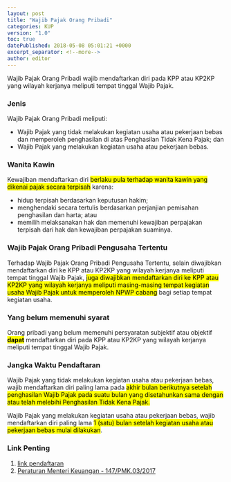 ```yaml
---
layout: post
title: "Wajib Pajak Orang Pribadi"
categories: KUP
version: "1.0"
toc: true
datePublished: 2018-05-08 05:01:21 +0000
excerpt_separator: <!--more-->
author: editor
---
```


Wajib Pajak Orang Pribadi wajib mendaftarkan diri pada KPP atau KP2KP yang wilayah kerjanya meliputi tempat tinggal Wajib Pajak.
<!--more-->
### Jenis 
Wajib Pajak Orang Pribadi meliputi:
- Wajib Pajak yang tidak melakukan kegiatan usaha atau pekerjaan bebas dan memperoleh penghasilan di atas Penghasilan Tidak Kena Pajak; dan
- Wajib Pajak yang melakukan kegiatan usaha atau pekerjaan bebas.

### Wanita Kawin
Kewajiban mendaftarkan diri <mark>berlaku pula terhadap wanita kawin yang dikenai pajak secara terpisah</mark> karena:
- hidup terpisah berdasarkan keputusan hakim;
- menghendaki secara tertulis berdasarkan perjanjian pemisahan penghasilan dan harta; atau
- memilih melaksanakan hak dan memenuhi kewajiban perpajakan terpisah dari hak dan kewajiban perpajakan suaminya.

### Wajib Pajak Orang Pribadi Pengusaha Tertentu

Terhadap Wajib Pajak Orang Pribadi Pengusaha Tertentu, selain diwajibkan mendaftarkan diri ke KPP atau KP2KP yang wilayah kerjanya meliputi tempat tinggal Wajib Pajak, <mark>juga diwajibkan mendaftarkan diri ke KPP atau KP2KP yang wilayah kerjanya meliputi masing-masing tempat kegiatan usaha Wajib Pajak untuk memperoleh NPWP cabang</mark> bagi setiap tempat kegiatan usaha.

### Yang belum memenuhi syarat
Orang pribadi yang belum memenuhi persyaratan subjektif atau objektif <mark><strong>dapat</strong></mark> mendaftarkan diri pada KPP atau KP2KP yang wilayah kerjanya meliputi tempat tinggal Wajib Pajak.

### Jangka Waktu Pendaftaran	
Wajib Pajak yang tidak melakukan kegiatan usaha atau pekerjaan bebas, wajib mendaftarkan diri paling lama pada <mark>akhir bulan berikutnya setelah penghasilan Wajib Pajak pada suatu bulan yang disetahunkan sama dengan atau telah melebihi Penghasilan Tidak Kena Pajak.</mark>

Wajib Pajak yang melakukan kegiatan usaha atau pekerjaan bebas, wajib mendaftarkan diri paling lama <mark>1 (satu) bulan setelah kegiatan usaha atau pekerjaan bebas mulai dilakukan</mark>.

### Link Penting 
1. [link pendaftaran](https://ereg.pajak.go.id/)
2. [Peraturan Menteri Keuangan - 147/PMK.03/2017](http://www.ortax.org/ortax/?mod=aturan&id_topik=&id_jenis=&p_tgl=tahun&tahun=2017&nomor=147&q=&q_do=macth&hlm=1&page=show&id=16360)